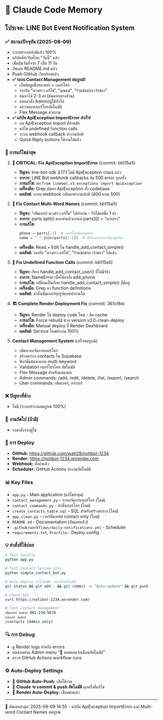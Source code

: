 # 🤖 Claude Code Memory

## โปรเจค: LINE Bot Event Notification System

### ✅ สถานะปัจจุบัน (2025-08-09)
- ระบบทำงานปกติแล้ว 100%
- แก้บัคคีย์เวิร์ดไทย "วันนี้" แล้ว  
- เพิ่มปุ่มวันที่จาก 7 เป็น 11 วัน
- อัพเดท README.md แล้ว
- Push GitHub เรียบร้อยแล้ว
- **✅ ระบบ Contact Management สมบูรณ์!**
  - เก็บข้อมูลชื่อหลายคำ + เบอร์โทร
  - รองรับ "นางสาว แก้ไข", "คุณแม่", "ร้านซ่อมรถ เจ้าของ"
  - ค้นหาได้ 2-3 คำ (ค้นแบบบางส่วน)
  - แยกคำสั่ง Admin/ผู้ใช้ทั่วไป
  - ตรวจสอบเบอร์โทรอัตโนมัติ
  - Flex Message สวยงาม
- **✅ แก้บัค ApiException ImportError สำเร็จ!**
  - ลบ ApiException import ที่ล้าสมัย
  - แก้ไข undefined function calls
  - ระบบ webhook callback ทำงานปกติ
  - Quick Reply buttons ใช้งานได้แล้ว

### 🔧 การแก้ไขล่าสุด
1. **🚨 CRITICAL: Fix ApiException ImportError** (commit: bb115a5) 
   - **ปัญหา:** line-bot-sdk 3.17.1 ไม่มี ApiException class แล้ว
   - **อาการ:** LINE Bot webhook callbacks ล้ม 500 error ทุกครั้ง  
   - **การแก้ไข:** ลบ `from linebot.v3.exceptions import ApiException`
   - **เครื่องมือ:** Grep ค้นหา ApiException ทั้ง codebase
   - **ผลลัพธ์:** ระบบ webhook กลับมาทำงานปกติ (400 แทน 500)

2. **🔧 Fix Contact Multi-Word Names** (commit: bb115a5)
   - **ปัญหา:** "เพิ่มเบอร์ นางสาว แก้ไข" ไม่ทำงาน - รับได้แค่ชื่อ 1 คำ
   - **อาการ:** parts.split() แยกคำแล้วเอาแค่ parts[0] = "นางสาว"
   - **การแก้ไข:** 
     ```python
     phone = parts[-1]  # เบอร์โทรคือคำสุดท้าย  
     name = " ".join(parts[:-1])  # ชื่อคือทุกคำยกเว้นคำสุดท้าย
     ```
   - **เครื่องมือ:** Read + Edit ใน handle_add_contact_simple()
   - **ผลลัพธ์:** รองรับ "นางสาว แก้ไข", "ร้านซ่อมรถ เจ้าของ" ได้แล้ว

3. **🔄 Fix Undefined Function Calls** (commit: bb115a5)
   - **ปัญหา:** เรียก handle_add_contact_user() ที่ไม่มีจริง
   - **อาการ:** NameError เมื่อใช้คำสั่ง add_phone
   - **การแก้ไข:** เปลี่ยนเป็นเรียก handle_add_contact_simple() ที่มีอยู่
   - **เครื่องมือ:** Grep หา function definitions
   - **ผลลัพธ์:** คำสั่งเพิ่มเบอร์ทุกรูปแบบทำงานได้

4. **🏗️ Complete Render Deployment Fix** (commit: 361cf8e)
   - **ปัญหา:** Render ไม่ deploy code ใหม่ - ติด cache
   - **การแก้ไข:** Force rebuild ด้วย version v3.0-clean-deploy
   - **เครื่องมือ:** Manual deploy ที่ Render Dashboard
   - **ผลลัพธ์:** Service ใหม่ทำงาน 100%

5. **Contact Management System** (เสร็จสมบูรณ์)
   - เพิ่มระบบจัดการเบอร์โทร
   - สร้างตาราง contacts ใน Supabase
   - ฟังก์ชันค้นหาแบบ multi-keyword
   - Validation เบอร์โทรไทย อัตโนมัติ
   - Flex Message สำหรับแสดงผล
   - Admin commands: /add, /edit, /delete, /list, /export, /search
   - User commands: เพิ่มเบอร์, หาเบอร์

### ❌ ปัญหาที่ค้าง
- ไม่มี (ระบบทำงานสมบูรณ์ 100%)

### 🎯 งานถัดไป (ถ้ามี)
- รอคำสั่งจากผู้ใช้

### 🚀 การ Deploy
- **GitHub:** https://github.com/watt29/notibot-1234  
- **Render:** https://notibot-1234.onrender.com
- **Webhook:** ตั้งค่าแล้ว
- **Scheduler:** GitHub Actions ทำงานอัตโนมัติ

### 📊 Key Files
- `app.py` - Main application (แก้ไขล่าสุด)
- `contact_management.py` - ระบบจัดการเบอร์โทร (ใหม่)
- `contact_commands.py` - คำสั่งเบอร์โทร (ใหม่)
- `create_contacts_table.sql` - SQL สำหรับสร้างตาราง (ใหม่)
- `app_clean.py` - เวอร์ชันเทสต์ contact only (ใหม่)
- `README.md` - Documentation (อัพเดทแล้ว)
- `.github/workflows/daily-notifications.yml` - Scheduler
- `requirements.txt`, `Procfile` - Deploy config

### 💡 คำสั่งที่ใช้บ่อย
```bash
# Test locally
python app.py

# Test contact system only  
python simple_contact_bot.py

# Auto-deploy (Claude จะทำให้อัตโนมัติ)
git status && git add . && git commit -m "Auto-update" && git push

# Check bot
curl https://notibot-1234.onrender.com/

# Test contact management
เพิ่มเบอร์ สมชาย 081-234-5678
หาเบอร์ สมชาย
/contacts (Admin only)
```

### 🔍 การ Debug
- ดู Render logs สำหรับ errors
- ทดสอบผ่าน Admin menu "🤖 ทดสอบแจ้งเตือนอัตโนมัติ"
- ตรวจ GitHub Actions workflow runs

### ⚙️ **Auto-Deploy Settings**
- 🔄 **GitHub Auto-Push:** เปิดใช้งาน
- 🤖 **Claude จะ commit & push อัตโนมัติ** ทุกครั้งที่แก้ไข
- 🚀 **Render Auto-Deploy:** เชื่อมต่อแล้ว

---
📝 อัพเดทล่าสุด: 2025-08-09 14:55 - แก้บัค ApiException ImportError และ Multi-word Contact Names สมบูรณ์